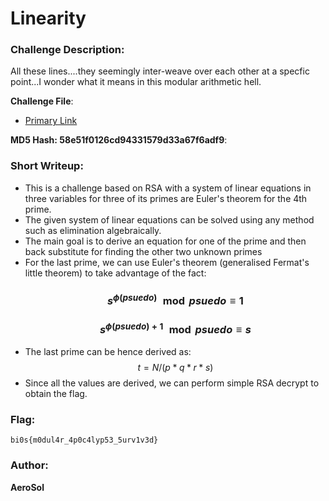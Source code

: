 # Linearity

### Challenge Description:

All these lines....they seemingly inter-weave over each other at a specfic point...I wonder what it means in this modular arithmetic hell.

**Challenge File**:
+ [Primary Link](./Handout/Linearity.zip)

**MD5 Hash: 58e51f0126cd94331579d33a67f6adf9**: 

### Short Writeup:

+  This is a challenge based on RSA with a system of linear equations in three variables for three of its primes are Euler's theorem for the 4th prime.
+  The given system of linear equations can be solved using any method such as elimination algebraically.
+  The main goal is to derive an equation for one of the prime and then back substitute for finding the other two unknown primes
+  For the last prime, we can use Euler's theorem (generalised Fermat's little theorem) to take advantage of the fact:
    ### $$s^{\phi(psuedo)}\mod psuedo\equiv 1$$
    ### $$s^{\phi(psuedo)+1}\mod psuedo\equiv s$$
+  The last prime can be hence derived as:
    $$t = N/(p*q*r*s)$$
+  Since all the values are derived, we can perform simple RSA decrypt to obtain the flag.

### Flag:

`bi0s{m0dul4r_4p0c4lyp53_5urv1v3d}`

### Author:

**AeroSol**